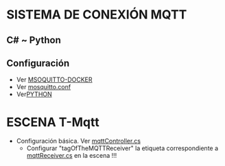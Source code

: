# SISTEMA DE CONEXIÓN MQTT
## C# ~ Python

## Configuración
- Ver [MSOQUITTO-DOCKER](https://github.com/thygolem/UNITY_MQTT/blob/master/Assets/Scripts/docker-compose.yml)
- Ver [mosquitto.conf](https://github.com/thygolem/UNITY_MQTT/blob/master/Assets/Scripts/config/mosquitto.conf)
- Ver[PYTHON](https://github.com/thygolem/UNITY_MQTT/tree/master/python)

# ESCENA T-Mqtt
- Configuración básica. Ver [mqttController.cs](https://github.com/thygolem/UNITY_MQTT/blob/master/Assets/Scripts/mqttController.cs)
    - Configurar "tagOfTheMQTTReceiver" la etiqueta correspondiente a [mqttReceiver.cs](https://github.com/thygolem/UNITY_MQTT/blob/master/Assets/Scripts/mqttReceiver.cs) en la escena !!!